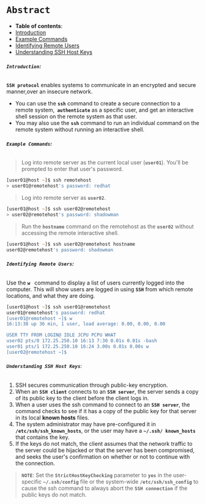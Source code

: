 # **`Abstract`**

-  **Table of contents**:
  - [Introduction](#introduction)
  - [Example Commands](#example-commands)
  - [Identifying Remote Users](#identifying-remote-users)
  - [Understanding SSH Host Keys](#understanding-ssh-host-keys)

###### **`Introduction`:**

**`SSH protocol`** enables systems to communicate in an encrypted and secure manner,over an
insecure network.
- You can use the **`ssh`** command to create a secure connection to a remote system,**` authenticate`**
as a specific user, and get an interactive shell session on the remote system as that user.
-  You may also use the **`ssh`** command to run an individual command on the remote system without running
an interactive shell.

###### **`Example Commands`:**
> Log into remote server as the current local user (**`user01`**). You'll be prompted to enter that user's password.

```zsh
[user01@host ~]$ ssh remotehost
> user01@remotehost's password: redhat
```
> Log into remote server as **`user02`**.

```zsh
[user01@host ~]$ ssh user02@remotehost
> user02@remotehost's password: shadowman
```
> Run the **`hostname`** command on the remotehost as the
**`user02`** without accessing the remote interactive shell.

```zsh
[user01@host ~]$ ssh user02@remotehost hostname
user02@remotehost's password: shadowman
```
###### **`Identifying Remote Users`:**
Use the **`w `** command to display a list of users currently logged into the computer. This will show users are logged in using **`SSH`** from which remote locations, and what they are doing.

```zsh
[user01@host ~]$ ssh user01@remotehost
user01@remotehost's password: redhat
[user01@remotehost ~]$ w
16:13:38 up 36 min, 1 user, load average: 0.00, 0.00, 0.00

USER TTY FROM LOGIN@ IDLE JCPU PCPU WHAT
user02 pts/0 172.25.250.10 16:13 7:30 0.01s 0.01s -bash
user01 pts/1 172.25.250.10 16:24 3.00s 0.01s 0.00s w
[user02@remotehost ~]$ 
```
###### **`Understanding SSH Host Keys`**:
1. SSH secures communication through public-key encryption. 
2. When an **`SSH client`** connects to an **`SSH server`**, the server sends a copy of its public key to the client before the client logs in. 
3. When a user uses the ssh command to connect to an **`SSH server`**, the command checks to see if it
has a copy of the public key for that server in its local **known hosts** files. 
4. The system administrator may have pre-configured it in **`/etc/ssh/ssh_known_hosts`**, or the user may have a **`~/.ssh/
known_hosts`** that contains the key.
5. If the keys do not match, the client assumes that the network traffic
to the server could be hijacked or that the server has been compromised, and seeks the user's
confirmation on whether or not to continue with the connection.

> **`NOTE`**: Set the **`StrictHostKeyChecking`** parameter to **`yes`** in the user-specific
**`~/.ssh/config`** file or the system-wide **`/etc/ssh/ssh_config`** to cause the
ssh command to always abort the **`SSH connection`** if the public keys do not match.





